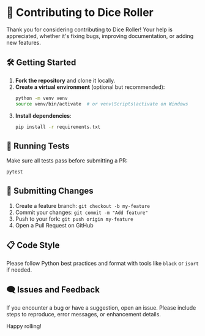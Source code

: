 # 🤝 Contributing to Dice Roller

Thank you for considering contributing to Dice Roller! Your help is appreciated, whether it's fixing bugs, improving documentation, or adding new features.

## 🛠️ Getting Started

1. **Fork the repository** and clone it locally.
2. **Create a virtual environment** (optional but recommended):
   ```bash
   python -m venv venv
   source venv/bin/activate  # or venv\Scripts\activate on Windows
   ```
3. **Install dependencies**:
   ```bash
   pip install -r requirements.txt
   ```

## 🧪 Running Tests

Make sure all tests pass before submitting a PR:

```bash
pytest
```

## 🚀 Submitting Changes

1. Create a feature branch: `git checkout -b my-feature`
2. Commit your changes: `git commit -m "Add feature"`
3. Push to your fork: `git push origin my-feature`
4. Open a Pull Request on GitHub

## 📋 Code Style

Please follow Python best practices and format with tools like `black` or `isort` if needed.

## 🗨️ Issues and Feedback

If you encounter a bug or have a suggestion, open an issue. Please include steps to reproduce, error messages, or enhancement details.

Happy rolling!
